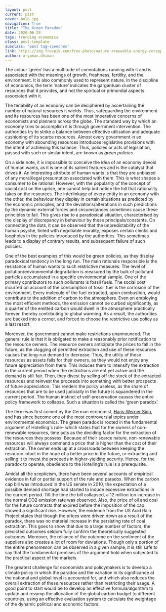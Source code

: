 ```yaml
---
layout: post
current: post
cover: bulb.jpg
navigation: True
title: "The Green Paradox"
date: 2020-06-28
tags: trending economics
class: post-template
subclass: 'post tag-speeches'
link: https://img.freepik.com/free-photo/nature-renewable-energy-concept_23-2148574982.jpg?size=626&ext=jpg
author: aryaman.dhiman
---
```

The colour ‘green’ has a multitude of connotations running with it and is associated with the meanings of growth, freshness, fertility, and the environment. It is also commonly used to represent nature. In the discipline of economics, the term ‘nature’ indicates the gargantuan cluster of resources that it provides, and not the spiritual or primordial aspects associated with it.

The tenability of an economy can be deciphered by ascertaining the number of natural resources it wields. Thus, safeguarding the environment and its resources has been one of the most imperative concerns of economists and planners across the globe. The standard way by which an economy tries to accomplish it is through government intervention. The authorities try to strike a balance between effective utilisation and adequate cushioning of its scarce resources. Almost every government in an economy with abounding resources introduces legislative provisions with the intent of achieving this balance. Thus, policies or acts of legislation, passed with such or similar intent, are known as *green policies*.

  

On a side note, it is impossible to conceive the idea of an economy devoid of human wants, as it is one of its salient features and is the catalyst that drives it. An interesting attribute of human wants is that they are unbiased of any moral/legal presumption associated with them. This is what shapes a consumer to be rational. However, with the popularity of the concept of social cost on the uprise, one cannot help but notice the toll that rationality takes on the resources. The interlinkage of every entity in an economy with the other, the behaviour they display in certain situations as predicted by the economic principles, and the deviations/alterations in such predictions by the dynamic external forces and circumstances sometimes cause these principles to fail. This gives rise to a paradoxical situation, characterised by the display of discrepancy in behaviour by these principals/constants. On connecting the dots, it can be observed that the unpredictability of the human psyche, tinted with negotiable morality, exposes certain chinks and loopholes in the policies introduced by the authorities. This sometimes leads to a display of contrary results, and subsequent failure of such policies.

  

One of the best examples of this would be green policies, as they display paradoxical tendency in the long run. The main rationale responsible is the resistance of human wants to such restrictive measures. The level of pollution/environmental degradation is measured by the bulk of pollutant particles accumulated in a specific environmental sample. One of the primary contributors to such pollutants is fossil fuels. The social cost incurred on account of the consumption of fossil fuel is the corrosion of the environment. Every molecule of the fuel extracted, upon combustion, would contribute to the addition of carbon to the atmosphere. Even on employing the most efficient methods, the emission cannot be curbed significantly, as a quarter of the emitted carbon would dwell in the atmosphere practically forever, thereby contributing to global warming. As a result, the authorities are backed into a corner, and forced to choose the restrictive use policy as a last resort.

  

Moreover, the government cannot make restrictions unannounced. The general rule is that it is obligated to make a reasonably prior notification to the resource owners. The resource owners anticipate the prices to fall in the future, as the clogging of permitted extraction and use of these resources causes the long-run demand to decrease. Thus, the utility of these resources as assets falls for their owners, as they would not enjoy any future appreciation from them. This induces them to intensify the extraction in the current period when the restrictions are not yet active and the demand is still fair. Then, they divest by selling off the stock of the extracted resources and reinvest the proceeds into something with better prospects of future appreciation. This renders the policy useless, as the share of resources that are to be used judicially in the future is squandered in the current period. The human instinct of self-preservation causes the entire policy framework to collapse. Such a situation is called the ‘green paradox’.

  

The term was first coined by the German economist, [Hans-Werner Sinn](https://en.wikipedia.org/wiki/Hans-Werner_Sinn), and has since become one of the most controversial topics under environmental economics. The green paradox is rooted in the fundamental argument of Hotelling's rule- which states that for the owners of non-renewable resources, time acts as the deciding factor for the extraction of the resources they possess. Because of their scarce nature, non-renewable resources will always command a price that is higher than the cost of their extraction. The owner ends up at a crossroads between keeping the resource intact in the hope of a better price in the future, or extracting and selling it to invest the proceeds in higher-yielding security. Hence, for the paradox to operate, obedience to the Hotelling’s rule is a prerequisite.

  

Amidst all the scepticism, there have been several accounts of empirical evidence in full or partial support of the rule and paradox. When the carbon cap bill was introduced in the US senate in 2010, the expectation of a possible demand shortage had started to induce excessive extractions in the current period. Till the time the bill collapsed, a 12 million ton increase in the normal CO2 emission rate was observed. Also, the price of oil and coal for the future contracts that expired before the imposition of the cap showed a significant rise. However, the evidence from the US Acid Rain Project states that though the prices were driven down as a result of the paradox, there was no material increase in the persisting rate of coal extraction. This goes to show that due to a large number of factors, the predicted outcomes seldom fully confirm the theoretically suggested outcomes. Moreover, the reliance of the outcome on the sentiment of the suppliers also creates a lot of room for deviations. Though only a portion of the entire phenomenon can be observed in a given sample, it is still safe to say that the fundamental premises of the argument hold when subjected to the practical aspect of the markets.

  

The greatest challenge for economists and policymakers is to develop a climate policy in which the paradox and the variation in its significance at the national and global level is accounted for, and which also reduces the overall extraction of these resources rather than restricting their usage. A good point to start would be to develop an effective formula/algorithm to update and revamp the allocation of the global carbon budget to different countries, using an effective evaluation system to calculate the weightage of the dynamic political and economic factors.
